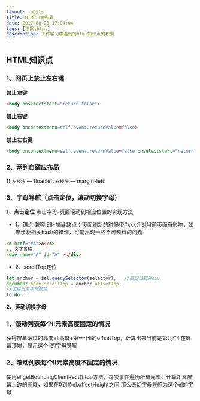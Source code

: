 ```yaml
---
layout: _posts
title: HTML日常积累
date: 2017-08-23 17:04:04
tags: [积累,html]
description: 工作学习中遇到的html知识点的积累
---
```


## HTML知识点

### 1、网页上禁止左右键
**禁止左键**
```html
<body onselectstart="return false">
```
**禁止右键**
```html
<body oncontextmenu=self.event.returnValue=false>
```
**禁止左右键**
```html
<body oncontextmenu=self.event.returnValue=false onselectstart="return false">
```

### 2、两列自适应布局

**1)**
`左模块` — float:left
`右模块` — margin-left: 

### 3、字母导航（点击定位，滚动切换字母）

**1、点击定位**
点击字母-页面滚动到相应位置的实现方法

+ 1、锚点
兼容IE8-加id
缺点：页面刷新的时候带#xxx会对当前页面有影响，如果涉及相关hash的操作，可能出现一些不可预料的问题
``` html
<a href="#A">A</a>
...文字省略
<div name="A" id="A" ></div>
```
+ 2、scrollTop定位
``` javascript
let anchor = $el.querySelector(selector);   //要定位到的div 
document.body.scrollTop = anchor.offsetTop;
//切换当前字母颜色
to do...
```

**2、滚动切换字母**
### 1、滚动列表每个li元素高度固定的情况
获得屏幕滚过的高度+li高度+第一个li的offsetTop，计算出来当前是第几个li在屏幕顶端，显示这个li的字母导航
### 2、滚动列表每个li元素高度不固定的情况
使用el.getBoundingClientRect().top方法，每次事件遍历所有元素，计算距离屏幕上边的高度，如果在0到负el.offsetHeight之间
那么奇幻字母导航为这个el的字母